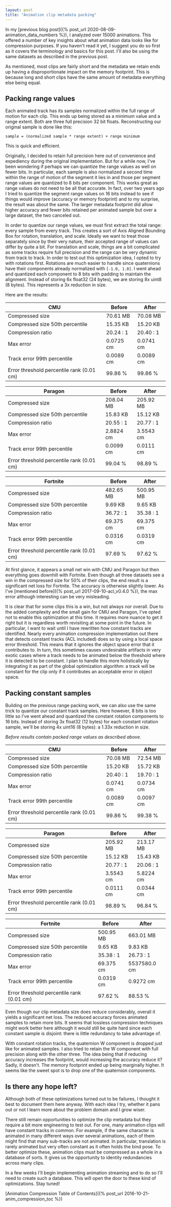 ```yaml
---
layout: post
title: "Animation clip metadata packing"
---
```

In my [previous blog post]({% post_url 2020-08-09-animation_data_numbers %}), I analyzed over 15000 animations. This offered a number of key insights about what animation data looks like for compression purposes. If you haven't read it yet, I suggest you do so first as it covers the terminology and basics for this post. I'll also be using the same datasets as described in the previous post.

As mentioned, most clips are fairly short and the metadata we retain ends up having a disproportionate impact on the memory footprint. This is because long and short clips have the same amount of metadata everything else being equal.

## Packing range values

Each animated track has its samples normalized within the full range of motion for each clip. This ends up being stored as a minimum value and a range extent. Both are three full precision 32 bit floats. Reconstructing our original sample is done like this:

`sample = (normalized sample * range extent) + range minimum`

This is quick and efficient.

Originally, I decided to retain full precision here out of convenience and expediency during the original implementation. But for a while now, I've been wondering if perhaps we can quantize the range values as well on fewer bits. In particular, each sample is also normalized a second time within the range of motion of the segment it lies in and those per segment range values are quantized to 8 bits per component. This works great as range values do not need to be all that accurate. In fact, over two years ago I tried to quantize the segment range values on 16 bits instead to see if things would improve (accuracy or memory footprint) and to my surprise, the result was about the same. The larger metadata footprint did allow higher accuracy and fewer bits retained per animated sample but over a large dataset, the two canceled out.

In order to quantize our range values, we must first extract the total range: every sample from every track. This creates a sort of Axis Aligned Bounding Box for rotation, translation, and scale. Ideally we want to treat those separately since by their very nature, their accepted range of values can differ by quite a bit. For translation and scale, things are a bit complicated as some tracks require full precision and the range can be very dynamic from track to track. In order to test out this optimization idea, I opted to try with rotations first. Rotations are much easier to handle since quaternions have their components already normalized with `[-1.0, 1.0]`. I went ahead and quantized each component to 8 bits with padding to maintain the alignment. Instead of storing 6x float32 (24 bytes), we are storing 8x uint8 (8 bytes). This represents a 3x reduction in size.

Here are the results:

| CMU                                       | Before    | After     |
| ----------------------------------------- | --------- | --------- |
| Compressed size                           | 70.61 MB  | 70.08 MB  |
| Compressed size 50th percentile           | 15.35 KB  | 15.20 KB  |
| Compression ratio                         | 20.24 : 1 | 20.40 : 1 |
| Max error                                 | 0.0725 cm | 0.0741 cm |
| Track error 99th percentile               | 0.0089 cm | 0.0089 cm |
| Error threshold percentile rank (0.01 cm) | 99.86 %   | 99.86 %   |

| Paragon                                   | Before    | After     |
| ----------------------------------------- | --------- | --------- |
| Compressed size                           | 208.04 MB | 205.92 MB |
| Compressed size 50th percentile           | 15.83 KB  | 15.12 KB  |
| Compression ratio                         | 20.55 : 1 | 20.77 : 1 |
| Max error                                 | 2.8824 cm | 3.5543 cm |
| Track error 99th percentile               | 0.0099 cm | 0.0111 cm |
| Error threshold percentile rank (0.01 cm) | 99.04 %   | 98.89 %   |

| Fortnite                                  | Before    | After     |
| ----------------------------------------- | --------- | --------- |
| Compressed size                           | 482.65 MB | 500.95 MB |
| Compressed size 50th percentile           | 9.69 KB   | 9.65 KB   |
| Compression ratio                         | 36.72 : 1 | 35.38 : 1 |
| Max error                                 | 69.375 cm | 69.375 cm |
| Track error 99th percentile               | 0.0316 cm | 0.0319 cm |
| Error threshold percentile rank (0.01 cm) | 97.69 %   | 97.62 %   |

At first glance, it appears a small net win with CMU and Paragon but then everything goes downhill with Fortnite. Even though all three datasets see a win in the compressed size for 50% of their clips, the end result is a significant net loss for Fortnite. The accuracy is otherwise slightly lower. As I've [mentioned before]({% post_url 2017-09-10-acl_v0.4.0 %}), the max error although interesting can be very misleading.

It is clear that for some clips this is a win, but not always nor overall. Due to the added complexity and the small gain for CMU and Paragon, I've opted not to enable this optimization at this time. It requires more nuance to get it right but it is regardless worth revisiting at some point in the future. In particular, I want to wait until I have rewritten how constant tracks are identified. Nearly every animation compression implementation out there that detects constant tracks (ACL included) does so by using a local space error threshold. This means that it ignores the object space error that it contributes to. In turn, this sometimes causes undesirable artifacts in very exotic cases where a track needs to be animated below the threshold where it is detected to be constant. I plan to handle this more holistically by integrating it as part of the global optimization algorithm: a track will be constant for the clip only if it contributes an acceptable error in object space.


## Packing constant samples

Building on the previous range packing work, we can also use the same trick to quantize our constant track samples. Here however, 8 bits is too little so I've went ahead and quantized the constant rotation components to 16 bits. Instead of storing 3x float32 (12 bytes) for each constant rotation sample, we'll be storing 4x uint16 (8 bytes): a 1.33x reduction in size.

*Before results contain packed range values as described above.*

| CMU                                       | Before    | After     |
| ----------------------------------------- | --------- | --------- |
| Compressed size                           | 70.08 MB  | 72.54 MB  |
| Compressed size 50th percentile           | 15.20 KB  | 15.72 KB  |
| Compression ratio                         | 20.40 : 1 | 19.70 : 1 |
| Max error                                 | 0.0741 cm | 0.0734 cm |
| Track error 99th percentile               | 0.0089 cm | 0.0097 cm |
| Error threshold percentile rank (0.01 cm) | 99.86 %   | 99.38 %   |

| Paragon                                   | Before    | After     |
| ----------------------------------------- | --------- | --------- |
| Compressed size                           | 205.92 MB | 213.17 MB |
| Compressed size 50th percentile           | 15.12 KB  | 15.43 KB  |
| Compression ratio                         | 20.77 : 1 | 20.06 : 1 |
| Max error                                 | 3.5543 cm | 5.8224 cm |
| Track error 99th percentile               | 0.0111 cm | 0.0344 cm |
| Error threshold percentile rank (0.01 cm) | 98.89 %   | 96.84 %   |

| Fortnite                                  | Before    | After        |
| ----------------------------------------- | --------- | ------------ |
| Compressed size                           | 500.95 MB | 663.01 MB    |
| Compressed size 50th percentile           | 9.65 KB   | 9.83 KB      |
| Compression ratio                         | 35.38 : 1 | 26.73 : 1    |
| Max error                                 | 69.375 cm | 5537580.0 cm |
| Track error 99th percentile               | 0.0319 cm | 0.9272 cm    |
| Error threshold percentile rank (0.01 cm) | 97.62 %   | 88.53 %      |

Even though our clip metadata size does reduce considerably, overall it yields a significant net loss. The reduced accuracy forces animated samples to retain more bits. It seems that lossless compression techniques might work better here although it would still be quite hard since each constant sample is disjoint: there is little redundancy to take advantage of.

With constant rotation tracks, the quaternion W component is dropped just like for animated samples. I also tried to retain the W component with full precision along with the other three. The idea being that if reducing accuracy increases the footprint, would increasing the accuracy reduce it? Sadly, it doesn't. The memory footprint ended up being marginally higher. It seems like the sweet spot is to drop one of the quaternion components.

## Is there any hope left?

Although both of these optimizations turned out to be failures, I thought it best to document them here anyway. With each idea I try, whether it pans out or not I learn more about the problem domain and I grow wiser.

There still remain opportunities to optimize the clip metadata but they require a bit more engineering to test out. For one, many animation clips will have constant tracks in common. For example, if the same character is animated in many different ways over several animations, each of them might find that many sub-tracks are not animated. In particular, translation is rarely animated but very often constant as it often holds the bind pose. To better optimize these, animation clips must be compressed as a whole in a database of sorts. It gives us the opportunity to identity redundancies across many clips.

In a few weeks I'll begin implementing animation streaming and to do so I'll need to create such a database. This will open the door to these kind of optimizations. Stay tuned!

[Animation Compression Table of Contents]({% post_url 2016-10-21-anim_compression_toc %})